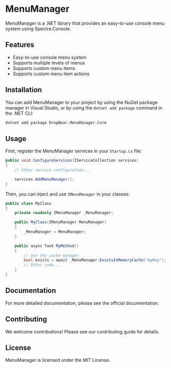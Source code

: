 # MenuManager 

MenuManager is a .NET library that provides an easy-to-use console menu system using Spectre.Console. 

## Features 

- Easy-to-use console menu system
- Supports multiple levels of menus
- Supports custom menu items
- Supports custom menu item actions
  
## Installation 

You can add MenuManager to your project by using the NuGet package manager in Visual Studio, or by using the `dotnet add package` command in the .NET CLI: 

```bash 
dotnet add package DropBear.MenuManager.Core 
``` 

## Usage 

First, register the MenuManager services in your `Startup.cs` file: 

```csharp 
public void ConfigureServices(IServiceCollection services) 
{ 
    // Other service configuration... 

    services.AddMenuManager(); 
} 
``` 

Then, you can inject and use `IMenuManager` in your classes: 

```csharp 
public class MyClass 
{ 
    private readonly IMenuManager _MenuManager; 

    public MyClass(IMenuManager MenuManager) 
    { 
        _MenuManager = MenuManager; 
    } 

    public async Task MyMethod() 
    { 
        // Use the cache manager 
        bool exists = await _MenuManager.ExistsInMemoryCache("myKey"); 
        // Other code... 
    } 
} 
``` 

## Documentation 

For more detailed documentation, please see the official documentation. 

## Contributing 

We welcome contributions! Please see our contributing guide for details. 

## License 

MenuManager is licensed under the MIT License. 
